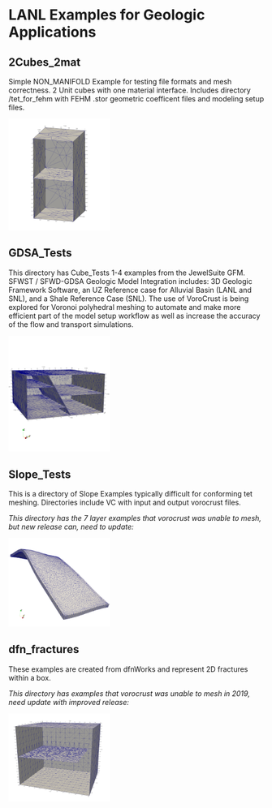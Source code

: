 # LANL Examples for Geologic Applications


## 2Cubes_2mat 

Simple NON_MANIFOLD Example for testing file formats and mesh correctness.
2 Unit cubes with one material interface.
Includes directory /tet_for_fehm with FEHM .stor geometric coefficent files and modeling setup files.

<img width="200" src="https://github.com/lanl/VoroCrust/blob/master/examples/2Cubes_2mat/images/vc_cubes_surf_mesh_clip.png">


## GDSA_Tests 

This directory has Cube_Tests 1-4 examples from the JewelSuite GFM.
SFWST / SFWD-GDSA Geologic Model Integration  includes: 3D Geologic Framework Software, an UZ Reference case for Alluvial Basin (LANL and SNL), and a Shale Reference Case (SNL). The use of VoroCrust is being explored for Voronoi polyhedral meshing to automate and make more efficient part of the model setup workflow as well as increase the accuracy of the flow and transport simulations. 

<img width="200" src="https://github.com/lanl/VoroCrust/blob/master/examples/GDSA_Tests/Cube_Test04/images/T4_vorocrust_surfmesh_R2_clip.png">


## Slope_Tests 

This is a directory of Slope Examples typically difficult for conforming tet meshing.
Directories include VC with input and output vorocrust files. 


*This directory has the 7 layer examples that vorocrust was unable to mesh, but new release can, need to update:*

<img width="200" src="https://github.com/lanl/VoroCrust/blob/master/examples/Slope_Tests/tet_incline/images/vc_surf_p02.png">



## dfn_fractures

These examples are created from dfnWorks and represent 2D fractures within a box.


*This directory has examples that vorocrust was unable to mesh in 2019, need update with improved release:*

<img width="200" src="https://github.com/lanl/VoroCrust/blob/master/examples/dfn_fractures/images/tri_surf_1_frac_hang_c.png">


